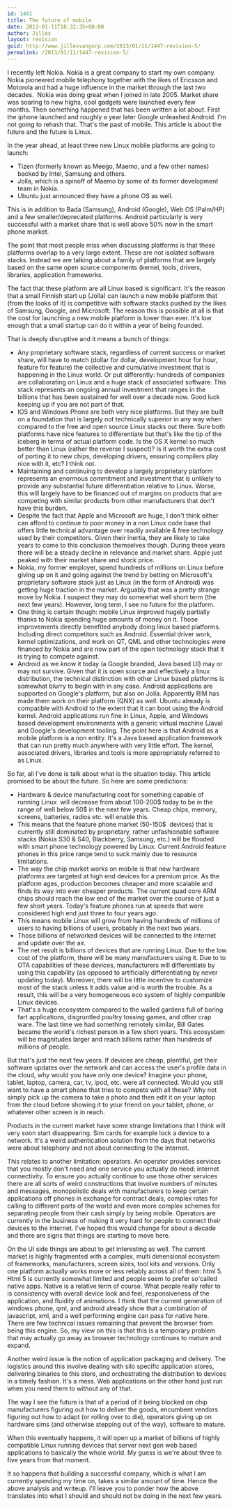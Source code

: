 ```yaml
---
id: 1461
title: The future of mobile
date: 2013-01-11T18:32:35+00:00
author: Jilles
layout: revision
guid: http://www.jillesvangurp.com/2013/01/11/1447-revision-5/
permalink: /2013/01/11/1447-revision-5/
---
```

I recently left Nokia. Nokia is a great company to start my own company. Nokia pioneered mobile telephony together with the likes of Ericsson and Motorola and had a huge influence in the market through the last two decades.  Nokia was doing great when I joined in late 2005. Market share was soaring to new highs, cool gadgets were launched every few months. Then something happened that has been written a lot about. First the iphone launched and roughly a year later Google unleashed Android. I'm not going to rehash that. That's the past of mobile. This article is about the future and the future is Linux.

In the year ahead, at least three new Linux mobile platforms are going to launch:
<ul>
	<li>Tizen (formerly known as Meego, Maemo, and a few other names) backed by Intel, Samsung and others.</li>
	<li>Jolla, which is a spinoff of Maemo by some of its former development team in Nokia.</li>
	<li>Ubuntu just announced they have a phone OS as well.</li>
</ul>
This is in addition to Bada (Samsung), Android (Google), Web OS (Palm/HP) and a few smaller/deprecated platforms. Android particularly is very successful with a market share that is well above 50% now in the smart phone market.

The point that most people miss when discussing platforms is that these platforms overlap to a very large extent. These are not isolated software stacks. Instead we are talking about a family of platforms that are largely based on the same open source components (kernel, tools, drivers, libraries, application frameworks.

The fact that these platform are all Linux based is significant. It's the reason that a small Finnish start up (Jolla) can launch a new mobile platform that (from the looks of it) is competitive with software stacks pushed by the likes of Samsung, Google, and Microsoft. The reason this is possible at all is that the cost for launching a new mobile platform is lower than ever. It's low enough that a small startup can do it within a year of being founded.

That is deeply disruptive and it means a bunch of things:
<ul>
	<li>Any proprietary software stack, regardless of current success or market share, will have to match (dollar for dollar, development hour for hour, feature for feature) the collective and cumulative investment that is happening in the Linux world. Or put differently: hundreds of companies are collaborating on Linux and a huge stack of associated software. This stack represents an ongoing annual investment that ranges in the billions that has been sustained for well over a decade now. Good luck keeping up if you are not part of that.</li>
	<li>IOS and Windows Phone are both very nice platforms. But they are built on a foundation that is largely not technically superior in any way when compared to the free and open source Linux stacks out there. Sure both platforms have nice features to differentiate but that's like the tip of the iceberg in terms of actual platform code. Is the OS X kernel so much better than Linux (rather the reverse I suspect)? Is it worth the extra cost of porting it to new chips, developing drivers, ensuring compilers play nice with it, etc? I think not.</li>
	<li>Maintaining and continuing to develop a largely proprietary platform represents an enormous commitment and investment that is unlikely to provide any substantial future differentiation relative to Linux. Worse, this will largely have to be financed out of margins on products that are competing with similar products from other manufacturers that don't have this burden.</li>
	<li>Despite the fact that Apple and Microsoft are huge, I don't think either can afford to continue to poor money in a non Linux code base that offers little technical advantage over readily available &amp; free technology used by their competitors. Given their inertia, they are likely to take years to come to this conclusion themselves though. During these years there will be a steady decline in relevance and market share. Apple just peaked with their market share and stock price.</li>
	<li>Nokia, my former employer, spend hundreds of millions on Linux before giving up on it and going against the trend by betting on Microsoft's proprietary software stack just as Linux (in the form of Android) was getting huge traction in the market. Arguably that was a pretty strange move by Nokia. I suspect they may do somewhat well short term (the next few years). However, long term, I see no future for the platform.</li>
	<li>One thing is certain though: mobile Linux improved hugely partially thanks to Nokia spending huge amounts of money on it. Those improvements directly benefited anybody doing linux based platforms. Including direct competitors such as Android. Essential driver work, kernel optimizations, and work on QT, QML and other technologies were financed by Nokia and are now part of the open technology stack that it is trying to compete against.</li>
	<li>Android as we know it today (a Google branded, Java based UI) may or may not survive. Given that it is open source and effectively a linux distribution, the technical distinction with other Linux based platforms is somewhat blurry to begin with in any case. Android applications are supported on Google's platform, but also on Jolla. Apparently RIM has made them work on their platform (QNX) as well. Ubuntu already is compatible with Android to the extent that it can boot using the Android kernel. Android applications run fine in Linux, Apple, and Windows based development environments with a generic virtual machine (Java) and Google's development tooling. The point here is that Android as a mobile platform is a non entity. It's a Java based application framework that can run pretty much anywhere with very little effort. The kernel, associated drivers, libraries and tools is more appropriately referred to as Linux.</li>
</ul>
So far, all I've done is talk about what is the situation today. This article promised to be about the future. So here are some predictions:
<ul>
	<li>Hardware &amp; device manufacturing cost for something capable of running Linux  will decrease from about 100-200$ today to be in the range of well below 50$ in the next few years. Cheap chips, memory, screens, batteries, radios etc. will enable this.</li>
	<li>This means that the feature phone market (50-150$  devices) that is currently still dominated by proprietary, rather unfashionable software stacks (Nokia S30 &amp; S40, Blackberry, Samsung, etc.) will be flooded with smart phone technology powered by Linux. Current Android feature phones in this price range tend to suck mainly due to resource limitations.</li>
	<li>The way the chip market works on mobile is that new hardware platforms are targeted at high end devices for a premium price. As the platform ages, production becomes cheaper and more scalable and finds its way into ever cheaper products. The current quad core ARM chips should reach the low end of the market over the course of just a few short years. Today's feature phones run at speeds that were considered high end just three to four years ago.</li>
	<li>This means mobile Linux will grow from having hundreds of millions of users to having billions of users, probably in the next two years.</li>
	<li>Those billions of networked devices will be connected to the internet and update over the air.</li>
	<li>The net result is billions of devices that are running Linux. Due to the low cost of the platform, there will be many manufacturers using it. Due to to OTA capabilities of these devices, manufacturers will differentiate by using this capability (as opposed to artificially differentiating by never updating today). Moreover, there will be little incentive to customize most of the stack unless it adds value and is worth the trouble. As a result, this will be a very homogeneous eco system of highly compatible Linux devices.</li>
	<li>That's a huge ecosystem compared to the walled gardens full of boring fart applications, disgruntled poultry tossing games, and other crap ware. The last time we had something remotely similar, Bill Gates became the world's richest person in a few short years. This ecosystem will be magnitudes larger and reach billions rather than hundreds of millions of people.</li>
</ul>
But that's just the next few years. If devices are cheap, plentiful, get their software updates over the network and can access the user's profile data in the cloud, why would you have only one device? Imagine your phone, tablet, laptop, camera, car, tv, ipod, etc. were all connected. Would you still want to have a smart phone that tries to compete with all these? Why not simply pick up the camera to take a photo and then edit it on your laptop from the cloud before showing it to your friend on your tablet, phone, or whatever other screen is in reach.

Products in the current market have some strange limitations that I think will very soon start disappearing. Sim cards for example lock a device to a network. It's a weird authentication solution from the days that networks were about telephony and not about connecting to the internet.

This relates to another limitation: operators. An operator provides services that you mostly don't need and one service you actually do need: internet connectivity. To ensure you actually continue to use those other services there are all sorts of weird constructions that involve numbers of minutes and messages, monopolistic deals with manufacturers to keep certain applications off phones in exchange for contract deals, complex rates for calling to different parts of the world and even more complex schemes for separating people from their cash simply by being mobile. Operators are currently in the business of making it very hard for people to connect their devices to the internet. I've hoped this would change for about a decade and there are signs that things are starting to move here.

On the UI side things are about to get interesting as well. The current market is highly fragmented with a complex, multi dimensional ecosystem of frameworks, manufacturers, screen sizes, tool kits and versions. Only one platform actually works more or less reliably across all of them: html 5. Html 5 is currently somewhat limited and people seem to prefer so'called native apps. Native is a relative term of course. What people really refer to is consistency with overall device look and feel, responsiveness of the application, and fluidity of animations. I think that the current generation of windows phone, qml, and android already show that a combination of javascript, xml, and a well performing engine can pass for native here. There are few technical issues remaining that prevent the browser from being this engine. So, my view on this is that this is a temporary problem that may actually go away as browser technology continues to mature and expand.

Another weird issue is the notion of application packaging and delivery. The logistics around this involve dealing with silo specific application stores, delivering binaries to this store, and orchestrating the distribution to devices in a timely fashion. It's a mess. Web applications on the other hand just run when you need them to without any of that.

The way I see the future is that of a period of it being blocked on chip manufacturers figuring out how to deliver the goods, encumbent vendors figuring out how to adapt (or rolling over to die), operators giving up on hardware sims (and otherwise stepping out of the way), software to mature.

When this eventually happens, it will open up a market of billions of highly compatible Linux running devices that server next gen web based applications to basically the whole world. My guess is we're about three to five years from that moment.

It so happens that building a successful company, which is what I am currently spending my time on, takes a similar amount of time. Hence the above analysis and writeup. I'll leave you to ponder how the above translates into what I should and should not be doing in the next few years.

&nbsp;